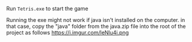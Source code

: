 Run `Tetris.exe` to start the game

Running the exe might not work if java isn't installed on the computer. in that case, copy the "java" folder from the java.zip file into the root of the project as follows https://i.imgur.com/leNlu4i.png
